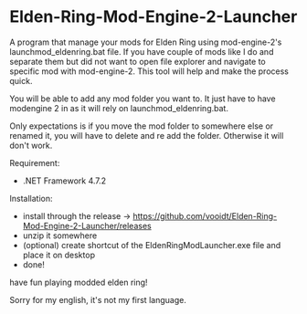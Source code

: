 # Elden-Ring-Mod-Engine-2-Launcher

A program that manage your mods for Elden Ring using mod-engine-2's launchmod_eldenring.bat file. If you have couple of mods like I do and separate them but did not want to open file explorer and navigate to specific mod with mod-engine-2. This tool will help and make the process quick.

You will be able to add any mod folder you want to. It just have to have modengine 2 in as it will rely on launchmod_eldenring.bat.

Only expectations is if you move the mod folder to somewhere else or renamed it, you will have to delete and re add the folder. Otherwise it will don't work.

Requirement:
- .NET Framework 4.7.2

Installation:
- install through the release -> https://github.com/vooidt/Elden-Ring-Mod-Engine-2-Launcher/releases
- unzip it somewhere
- (optional) create shortcut of the EldenRingModLauncher.exe file and place it on desktop
- done!

have fun playing modded elden ring!

Sorry for my english, it's not my first language.

